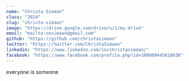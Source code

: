 ```yaml
---
name: "Christa Simaan"
class: "2024"
slug: "christa-simaan"
image: "https://drive.google.com/drive/u/1/my-drive"
email: "mailto:cesimaan@gmail.com"
github: "https://github.com/christasimaan"
twitter: "https://twitter.com/ChristaSimaan"
linkedin: "https://www.linkedin.com/in/christasimaan/"
facebook: "https://www.facebook.com/profile.php?id=100009445618636"
---
```

everyone is someone